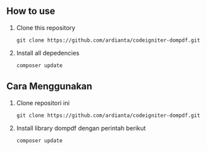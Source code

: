 ## How to use

1. Clone this repository

    ```
    git clone https://github.com/ardianta/codeigniter-dompdf.git
    ```
2. Install all depedencies

    ```
    composer update
    ```

## Cara Menggunakan

1. Clone repositori ini

    ```
    git clone https://github.com/ardianta/codeigniter-dompdf.git
    ```

2. Install library dompdf dengan perintah berikut

    ```
    composer update
    ```